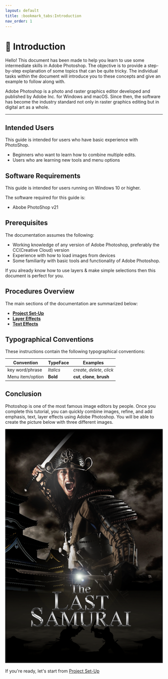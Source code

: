 ```yaml
---
layout: default
title: :bookmark_tabs:Introduction
nav_order: 1
---
```


# :bookmark_tabs: Introduction

Hello!
This document has been made to help you learn to use some intermediate skills in Adobe Photoshop. The objective is to provide a step-by-step explanation of some topics that can be quite tricky. The individual tasks within the document will introduce you to these concepts and give an example to follow along with.

Adobe Photoshop is a photo and raster graphics editor developed and published by Adobe Inc. for Windows and macOS. Since then, the software has become the industry standard not only in raster graphics editing but in digital art as a whole.


---

## Intended Users

This guide is intended for users who have basic experience with PhotoShop.

* Beginners who want to learn how to combine multiple edits.
* Users who are learning new tools and menu options

## Software Requirements

This guide is intended for users running on Windows 10 or higher.

The software required for this guide is:

* Abobe PhotoShop v21

## Prerequisites

The documentation assumes the following:

* Working knowledge of any version of Adobe Photoshop, preferably the CC(Creative Cloud) version 
* Experience with how to load images from devices
* Some familiarity with basic tools and functionality of Adobe Photoshop.

If you already know how to use layers & make simple selections then this document is perfect for you.

## Procedures Overview

The main sections of the documentation are summarized below:

- **[Project Set-Up](https://ethan-j13.github.io/Ethan-Shik-Shey/docs/configuration/)**
- **[Layer Effects](https://ethan-j13.github.io/Ethan-Shik-Shey/docs/Effects/)**
- **[Text Effects](https://ethan-j13.github.io/Ethan-Shik-Shey/docs/TextAndEffects/)**


## Typographical Conventions

These instructions contain the following typographical conventions:

| Convention | TypeFace | Examples |
| ---------- | -------- | -------- |
| key word/phrase | *Italics* | *create*, *delete*, *click* |
| Menu item/option | **Bold** | **cut**, **clone**, **brush**|

## Conclusion

Photoshop is one of the most famous image editors by people. Once you complete this tutorial, you can quickly combine images, refine, and add emphasis, text, layer effects using Adobe Photoshop. You will be able to create the picture below with three different images.

![target image](https://github.com/Ethan-J13/Ethan-Shik-Shey/blob/gh-pages/assets/images/Samurai.png?raw=true)

If you're ready, let's start from [Project Set-Up](https://ethan-j13.github.io/Ethan-Shik-Shey/docs/configuration/)
